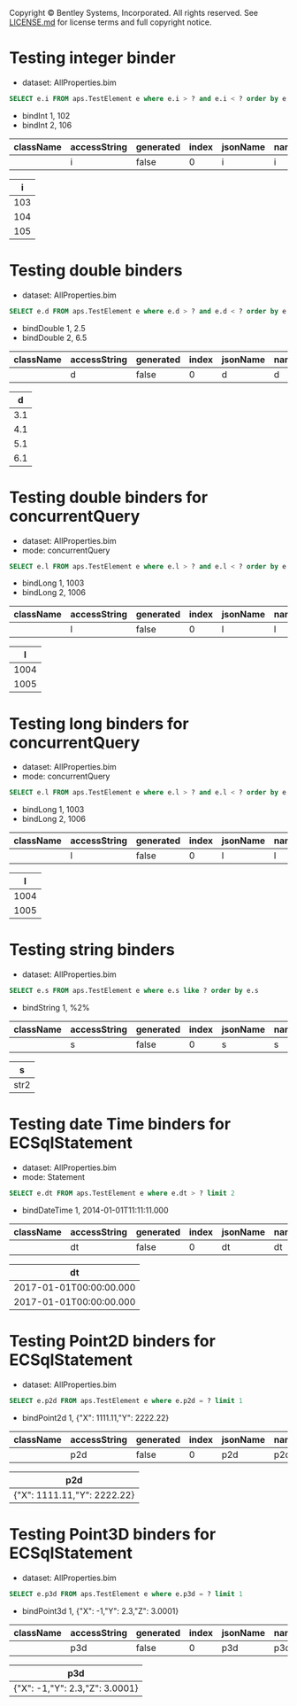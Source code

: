 Copyright © Bentley Systems, Incorporated. All rights reserved. See [LICENSE.md](../../../../LICENSE.md) for license terms and full copyright notice.

# Testing integer binder

- dataset: AllProperties.bim

```sql
SELECT e.i FROM aps.TestElement e where e.i > ? and e.i < ? order by e.i
```

- bindInt 1, 102
- bindInt 2, 106

| className | accessString | generated | index | jsonName | name | extendedType | typeName | type |
| --------- | ------------ | --------- | ----- | -------- | ---- | ------------ | -------- | ---- |
|           | i            | false     | 0     | i        | i    | undefined    | int      | Int  |

| i   |
| --- |
| 103 |
| 104 |
| 105 |

# Testing double binders

- dataset: AllProperties.bim

```sql
SELECT e.d FROM aps.TestElement e where e.d > ? and e.d < ? order by e.d
```

- bindDouble 1, 2.5
- bindDouble 2, 6.5

| className | accessString | generated | index | jsonName | name | extendedType | typeName | type   |
| --------- | ------------ | --------- | ----- | -------- | ---- | ------------ | -------- | ------ |
|           | d            | false     | 0     | d        | d    | undefined    | double   | Double |

| d   |
| --- |
| 3.1 |
| 4.1 |
| 5.1 |
| 6.1 |

# Testing double binders for concurrentQuery

- dataset: AllProperties.bim
- mode: concurrentQuery

```sql
SELECT e.l FROM aps.TestElement e where e.l > ? and e.l < ? order by e.l
```

- bindLong 1, 1003
- bindLong 2, 1006

| className | accessString | generated | index | jsonName | name | extendedType | typeName | type  |
| --------- | ------------ | --------- | ----- | -------- | ---- | ------------ | -------- | ----- |
|           | l            | false     | 0     | l        | l    | undefined    | long     | Int64 |

| l    |
| ---- |
| 1004 |
| 1005 |

# Testing long binders for concurrentQuery

- dataset: AllProperties.bim
- mode: concurrentQuery

```sql
SELECT e.l FROM aps.TestElement e where e.l > ? and e.l < ? order by e.l
```

- bindLong 1, 1003
- bindLong 2, 1006

| className | accessString | generated | index | jsonName | name | extendedType | typeName | type  |
| --------- | ------------ | --------- | ----- | -------- | ---- | ------------ | -------- | ----- |
|           | l            | false     | 0     | l        | l    | undefined    | long     | Int64 |

| l    |
| ---- |
| 1004 |
| 1005 |

# Testing string binders

- dataset: AllProperties.bim

```sql
SELECT e.s FROM aps.TestElement e where e.s like ? order by e.s
```

- bindString 1, %2%

| className | accessString | generated | index | jsonName | name | extendedType | typeName | type   |
| --------- | ------------ | --------- | ----- | -------- | ---- | ------------ | -------- | ------ |
|           | s            | false     | 0     | s        | s    | undefined    | string   | String |

| s    |
| ---- |
| str2 |

# Testing date Time binders for ECSqlStatement

- dataset: AllProperties.bim
- mode: Statement

```sql
SELECT e.dt FROM aps.TestElement e where e.dt > ? limit 2
```

- bindDateTime 1, 2014-01-01T11:11:11.000

| className | accessString | generated | index | jsonName | name | extendedType | typeName | type     |
| --------- | ------------ | --------- | ----- | -------- | ---- | ------------ | -------- | -------- |
|           | dt           | false     | 0     | dt       | dt   | undefined    | dateTime | DateTime |

| dt                      |
| ----------------------- |
| 2017-01-01T00:00:00.000 |
| 2017-01-01T00:00:00.000 |

# Testing Point2D binders for ECSqlStatement

- dataset: AllProperties.bim

```sql
SELECT e.p2d FROM aps.TestElement e where e.p2d = ? limit 1
```

- bindPoint2d 1, {"X": 1111.11,"Y": 2222.22}

| className | accessString | generated | index | jsonName | name | extendedType | typeName | type    |
| --------- | ------------ | --------- | ----- | -------- | ---- | ------------ | -------- | ------- |
|           | p2d          | false     | 0     | p2d      | p2d  | undefined    | point2d  | Point2d |

| p2d                         |
| --------------------------- |
| {"X": 1111.11,"Y": 2222.22} |

# Testing Point3D binders for ECSqlStatement

- dataset: AllProperties.bim

```sql
SELECT e.p3d FROM aps.TestElement e where e.p3d = ? limit 1
```

- bindPoint3d 1, {"X": -1,"Y": 2.3,"Z": 3.0001}

| className | accessString | generated | index | jsonName | name | extendedType | typeName | type    |
| --------- | ------------ | --------- | ----- | -------- | ---- | ------------ | -------- | ------- |
|           | p3d          | false     | 0     | p3d      | p3d  | undefined    | point3d  | Point3d |

| p3d                            |
| ------------------------------ |
| {"X": -1,"Y": 2.3,"Z": 3.0001} |
